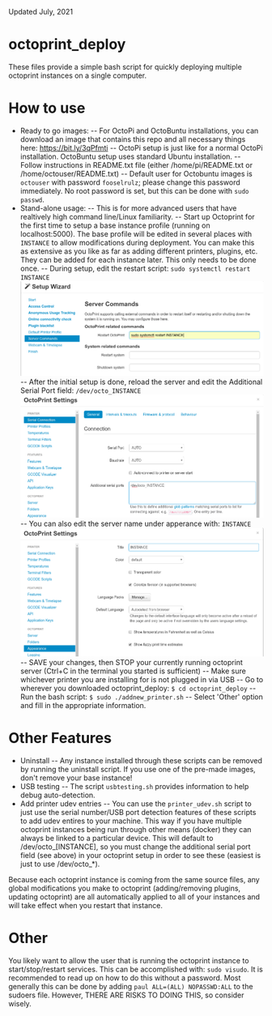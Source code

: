 Updated July, 2021
# octoprint_deploy
These files provide a simple bash script for quickly deploying multiple octoprint instances on a single computer.

# How to use
* Ready to go images:
-- For OctoPi and OctoBuntu installations, you can download an image that contains this repo and all necessary things here: https://bit.ly/3qPfmti
-- OctoPi setup is just like for a normal OctoPi installation. OctoBuntu setup uses standard Ubuntu installation.
-- Follow instructions in README.txt file (either /home/pi/README.txt or /home/octouser/README.txt)
-- Default user for Octobuntu images is `octouser` with password `fooselrulz`; please change this password immediately. No root password is set, but this can be done with `sudo passwd`.
* Stand-alone usage:
-- This is for more advanced users that have realtively high command line/Linux familiarity.
-- Start up Octoprint for the first time to setup a base instance profile (running on localhost:5000). The base profile will be edited in several places with `INSTANCE` to allow modifications during deployment. You can make this as extensive as you like as far as adding different printers, plugins, etc. They can be added for each instance later. This only needs to be done once.
-- During setup, edit the restart script: `sudo systemctl restart INSTANCE`
![alt text](/deploy_01.png)
-- After the initial setup is done, reload the server and edit the Additional Serial Port field: `/dev/octo_INSTANCE`
![alt text](/deploy_02.png)
-- You can also edit the server name under apperance with: `INSTANCE`
![alt text](/deploy_03.png)
-- SAVE your changes, then STOP your currently running octoprint server (Ctrl+C in the terminal you started is sufficient)
-- Make sure whichever printer you are installing for is not plugged in via USB
-- Go to wherever you downloaded octoprint_deploy: `$ cd octoprint_deploy`
-- Run the bash script: `$ sudo ./addnew_printer.sh`
-- Select 'Other' option and fill in the appropriate information.

# Other Features
* Uninstall
-- Any instance installed through these scripts can be removed by running the uninstall script. If you use one of the pre-made images, don't remove your base instance!
* USB testing
-- The script `usbtesting.sh` provides information to help debug auto-detection.
* Add printer udev entries
-- You can use the `printer_udev.sh` script to just use the serial number/USB port detection features of these scripts to add udev entires to your machine. This way if you have multiple octoprint instances being run through other means (docker) they can always be linked to a particular device. This will default to /dev/octo_[INSTANCE], so you must change the additional serial port field (see above) in your octoprint setup in order to see these (easiest is just to use /dev/octo_*).

Because each octoprint instance is coming from the same source files, any global modifications you make to octoprint (adding/removing plugins, updating octoprint) are all automatically applied to all of your instances and will take effect when you restart that instance.

# Other
You likely want to allow the user that is running the octoprint instance to start/stop/restart services. This can be accomplished with: `sudo visudo`. It is recommended to read up on how to do this without a password. Most generally this can be done by adding `paul ALL=(ALL) NOPASSWD:ALL` to the sudoers file. However, THERE ARE RISKS TO DOING THIS, so consider wisely.
